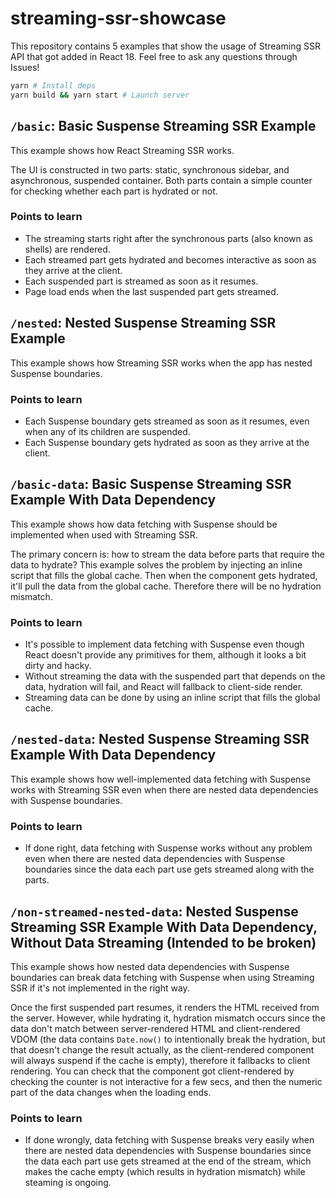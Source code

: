 # streaming-ssr-showcase

This repository contains 5 examples that show the usage of Streaming SSR API that got added in React 18.
Feel free to ask any questions through Issues!

```sh
yarn # Install deps
yarn build && yarn start # Launch server
```

## `/basic`: Basic Suspense Streaming SSR Example

This example shows how React Streaming SSR works.

The UI is constructed in two parts: static, synchronous sidebar, and asynchronous, suspended container.
Both parts contain a simple counter for checking whether each part is hydrated or not.

### Points to learn

- The streaming starts right after the synchronous parts (also known as shells) are rendered.
- Each streamed part gets hydrated and becomes interactive as soon as they arrive at the client.
- Each suspended part is streamed as soon as it resumes.
- Page load ends when the last suspended part gets streamed.

## `/nested`: Nested Suspense Streaming SSR Example

This example shows how Streaming SSR works when the app has nested Suspense boundaries.

### Points to learn

- Each Suspense boundary gets streamed as soon as it resumes, even when any of its children are suspended.
- Each Suspense boundary gets hydrated as soon as they arrive at the client.

## `/basic-data`: Basic Suspense Streaming SSR Example With Data Dependency

This example shows how data fetching with Suspense should be implemented when used with Streaming SSR.

The primary concern is: how to stream the data before parts that require the data to hydrate? This example solves the problem by injecting an inline script that fills the global cache. Then when the component gets hydrated, it'll pull the data from the global cache. Therefore there will be no hydration mismatch.

### Points to learn

- It's possible to implement data fetching with Suspense even though React doesn't provide any primitives for them, although it looks a bit dirty and hacky.
- Without streaming the data with the suspended part that depends on the data, hydration will fail, and React will fallback to client-side render.
- Streaming data can be done by using an inline script that fills the global cache.

## `/nested-data`: Nested Suspense Streaming SSR Example With Data Dependency

This example shows how well-implemented data fetching with Suspense works with Streaming SSR even when there are nested data dependencies with Suspense boundaries.

### Points to learn

- If done right, data fetching with Suspense works without any problem even when there are nested data dependencies with Suspense boundaries since the data each part use gets streamed along with the parts.

## `/non-streamed-nested-data`: Nested Suspense Streaming SSR Example With Data Dependency, Without Data Streaming (Intended to be broken)

This example shows how nested data dependencies with Suspense boundaries can break data fetching with Suspense when using Streaming SSR if it's not implemented in the right way.

Once the first suspended part resumes, it renders the HTML received from the server. However, while hydrating it, hydration mismatch occurs since the data don't match between server-rendered HTML and client-rendered VDOM (the data contains `Date.now()` to intentionally break the hydration, but that doesn't change the result actually, as the client-rendered component will always suspend if the cache is empty), therefore it fallbacks to client rendering. You can check that the component got client-rendered by checking the counter is not interactive for a few secs, and then the numeric part of the data changes when the loading ends.

### Points to learn

- If done wrongly, data fetching with Suspense breaks very easily when there are nested data dependencies with Suspense boundaries since the data each part use gets streamed at the end of the stream, which makes the cache empty (which results in hydration mismatch) while steaming is ongoing.
